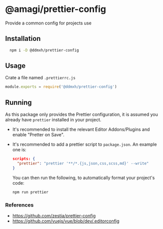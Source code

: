 # @amagi/prettier-config

Provide a common config for projects use

## Installation

```bash
  npm i -D @ddmxh/prettier-config
```

## Usage

Crate a file named `.prettierrc.js`

```javascript
module.exports = require('@ddmxh/prettier-config')
```

## Running

As this package only provides the Prettier configuration, it is assumed you already have `prettier` installed in your project.

- It's recommended to install the relevant Editor Addons/Plugins and enable "Pretter on Save".

- It's recommended to add a prettier script to `package.json`. An example one is:

  ```json
  scripts: {
    "prettier": "prettier '**/*.{js,json,css,scss,md}' --write"
  }
  ```

  You can then run the following, to automatically format your project's code:

  ```bash
  npm run prettier
  ```

### References

- https://github.com/zestia/prettier-config
- https://github.com/vuejs/vue/blob/dev/.editorconfig
